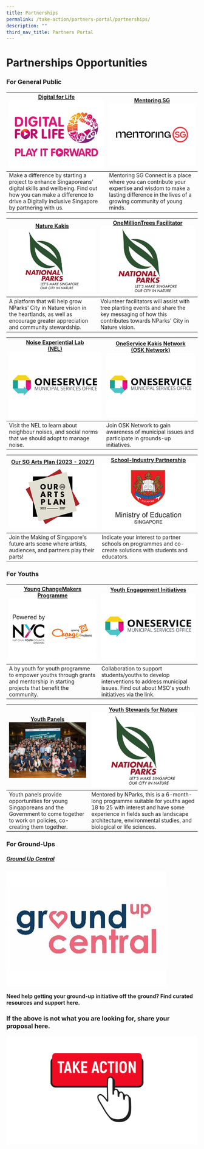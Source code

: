 ```yaml
---
title: Partnerships
permalink: /take-action/partners-portal/partnerships/
description: ""
third_nav_title: Partners Portal
---
```

# Partnerships Opportunities


### For General Public

| [Digital for Life](https://www.digitalforlife.gov.sg)![](/images/Opportunities/dfl-play-it-forward-logo_422x304.jpg)| [Mentoring.SG](https://www.mentoringsg.com)![](/images/Opportunities/mentoring-sg_422x304.jpg) |
| --- | - | 
| Make a difference by starting a project to enhance Singaporeans' digital skills and wellbeing. Find out how you can make a difference to drive a Digitally inclusive Singapore by partnering with us.  | Mentoring SG Connect is a place where you can contribute your expertise and wisdom to make a lasting difference in the lives of a growing community of young minds. | 

|[Nature  Kakis](https://go.gov.sg/naturekakisenquiry) <br>  ![](/images/Opportunities/nparks-logo_422x304.jpg) | [OneMillionTrees Facilitator](https://go.gov.sg/omtvolfacil) <br> ![](/images/Opportunities/nparks-logo_422x304.jpg) |
| --- | - | 
| A platform that will help grow NParks' City in Nature vision in the heartlands, as well as encourage greater appreciation and community stewardship. | Volunteer facilitators will assist with tree planting events and share the key messaging of how this contributes towards NParks' City in Nature vision.   | 


|[Noise Experiential Lab <br>(NEL)](https://go.gov.sg/noiselab)![](/images/Opportunities/mso-logo_422x304.jpg) | [OneService Kakis Network <br>(OSK Network)](https://go.gov.sg/oskgettoknowyou) ![](/images/Opportunities/mso-logo_422x304.jpg)|
| --- | - | 
| Visit the NEL to learn about neighbour noises, and social norms that we should adopt to manage noise.| Join OSK Network to gain awareness of municipal issues and participate in grounds-up initiatives. | 

| [Our SG Arts Plan (2023 - 2027)](https://www.nac.gov.sg/about-us/oursgartsplan/join-the-making)![](/images/Opportunities/our-arts-plan-2023-2027_422x304.jpg)| [School-Industry Partnership](https://go.gov.sg/partnerwithschools)![](/images/Opportunities/moe-logo_422x304.jpg)|
| --- | - | 
| Join the Making of Singapore's future arts scene where artists, audiences, and partners play their parts! | Indicate your interest to partner schools on programmes and co-create solutions with students and educators.  | 


### For Youths

| [Young ChangeMakers Programme](https://www.nyc.gov.sg/programmes-grants/young-changemakers) ![](/images/Opportunities/nyc-ycm-logo-(422x304).jpg)| [Youth Engagement Initiatives](https://go.gov.sg/youth-programmes) ![](/images/Opportunities/mso-logo_422x304.jpg)|
| -------- | -------- | 
|A by youth for youth programme to empower youths through grants and mentorship in starting projects that benefit the community.| Collaboration to support students/youths to develop interventions to address municipal issues. Find out about MSO's youth initiatives via the link.| 

|[Youth Panels](https://www.nyc.gov.sg/youthpanels)![](/images/Opportunities/youth-panels_422x304.jpg) | [Youth Stewards for Nature](https://go.gov.sg/ysn/)![](/images/Opportunities/nparks-logo_422x304.jpg)|
| -------- | -------- | 
|Youth panels provide opportunities for young Singaporeans and the Government to come together to work on policies, co-creating them together.  |  Mentored by NParks, this is a 6-month-long programme suitable for youths aged 18 to 25 with interest and have some experience in fields such as landscape architecture, environmental studies, and biological or life sciences. | 


### For Ground-Ups

##### [Ground Up Central ](https://groundupcentral.sg) 

![](/images/Opportunities/groundup-central-logo-v2.jpg)

**Need help getting your ground-up initiative off the ground? Find curated resources and support here.**


### If the above is not what you are looking for, share your proposal here.

[![](/images/take%20action.png)](https://go.gov.sg/takeactiontoday)